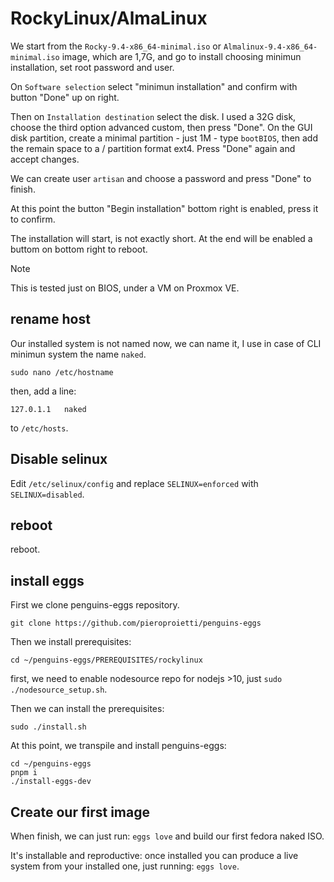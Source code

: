 # RockyLinux/AlmaLinux 

We start from the `Rocky-9.4-x86_64-minimal.iso` or `Almalinux-9.4-x86_64-minimal.iso` image, which are 1,7G, and go to install choosing minimun installation, set root password and user. 

On `Software selection` select "minimun installation" and confirm with button "Done" up on right.

Then on `Installation destination` select the disk. I used a 32G disk, choose the third option advanced custom, then press "Done". On the GUI disk partition, create a minimal partition - just 1M - type `bootBIOS`, then add the remain space to a / partition format ext4.  Press "Done" again and accept changes.

We can create user `artisan` and choose a password and press "Done" to finish.

At this point the button "Begin installation" bottom right is enabled, press it to confirm.

The installation will start, is not exactly short. At the end will be enabled a buttom on bottom right to reboot.

> [!NOTE]
> This is tested just on BIOS, under a VM on Proxmox VE.

## rename host
Our installed system is not named now, we can name it, I use in case of CLI minimun system the name `naked`.

```
sudo nano /etc/hostname
```

then, add a line:
```
127.0.1.1   naked
```
to `/etc/hosts`.

## Disable selinux
Edit `/etc/selinux/config` and replace `SELINUX=enforced` with `SELINUX=disabled`.

## reboot
reboot.

## install eggs
First we clone penguins-eggs repository.

```
git clone https://github.com/pieroproietti/penguins-eggs
```

Then we install prerequisites:
```
cd ~/penguins-eggs/PREREQUISITES/rockylinux
```

first, we need to enable nodesource repo for nodejs >10, just `sudo ./nodesource_setup.sh`.

Then we can install the prerequisites:
```
sudo ./install.sh
```

At this point, we transpile and install penguins-eggs:
```
cd ~/penguins-eggs
pnpm i
./install-eggs-dev
```
## Create our first image

When finish, we can just run: ```eggs love``` and build our first fedora naked ISO.

It's installable and reproductive: once installed you can produce a live system from your installed one, just running: `eggs love`.
